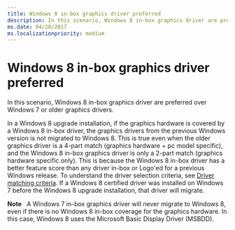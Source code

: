 ```yaml
---
title: Windows 8 in-box graphics driver preferred
description: In this scenario, Windows 8 in-box graphics driver are preferred over Windows 7 or older graphics drivers.
ms.date: 04/20/2017
ms.localizationpriority: medium
---
```


# <span id="display.windows_8_in-box_graphics_driver_preferred_"></span>Windows 8 in-box graphics driver preferred


In this scenario, Windows 8 in-box graphics driver are preferred over Windows 7 or older graphics drivers.

In a Windows 8 upgrade installation, if the graphics hardware is covered by a Windows 8 in-box driver, the graphics drivers from the previous Windows version is not migrated to Windows 8. This is true even when the older graphics driver is a 4-part match (graphics hardware + pc model specific), and the Windows 8 in-box graphics driver is only a 2-part match (graphics hardware specific only). This is because the Windows 8 in-box driver has a better feature score than any driver in-box or Logo'ed for a previous Windows release. To understand the driver selection criteria, see [Driver matching criteria](driver-matching-criteria.md). If a Windows 8 certified driver was installed on Windows 7 before the Windows 8 upgrade installation, that driver will migrate.

**Note**  
A Windows 7 in-box graphics driver will never migrate to Windows 8, even if there is no Windows 8 in-box coverage for the graphics hardware. In this case, Windows 8 uses the Microsoft Basic Display Driver (MSBDD).

 

 

 





